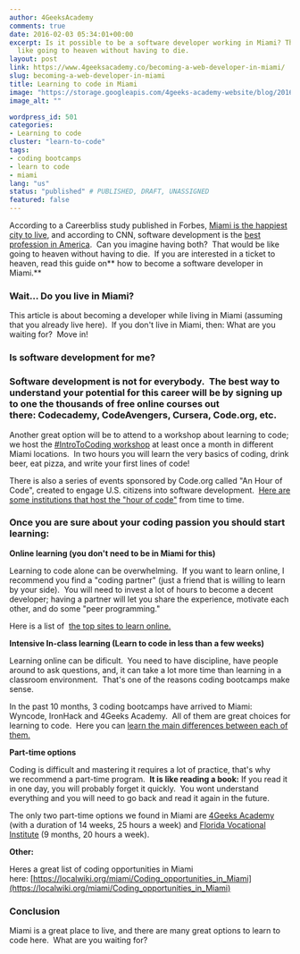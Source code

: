 ```yaml
---
author: 4GeeksAcademy
comments: true
date: 2016-02-03 05:34:01+00:00
excerpt: Is it possible to be a software developer working in Miami? That would be
  like going to heaven without having to die.
layout: post
link: https://www.4geeksacademy.co/becoming-a-web-developer-in-miami/
slug: becoming-a-web-developer-in-miami
title: Learning to code in Miami
image: "https://storage.googleapis.com/4geeks-academy-website/blog/2016/02/admin-ajax-4.10.10-PM.jpeg"
image_alt: ""

wordpress_id: 501
categories:
- Learning to code
cluster: "learn-to-code"
tags:
- coding bootcamps
- learn to code
- miami
lang: "us"
status: "published" # PUBLISHED, DRAFT, UNASSIGNED
featured: false
---
```


According to a Careerbliss study published in Forbes, [Miami is the happiest city to live](http://www.forbes.com/sites/jacquelynsmith/2012/01/17/the-happiest-and-unhappiest-cities-to-work-in/), and according to CNN, software development is the [best profession in America](http://money.cnn.com/gallery/pf/2015/01/27/best-jobs-2015/index.html).  Can you imagine having both?  That would be like going to heaven without having to die.  If you are interested in a ticket to heaven, read this guide on** how to become a software developer in Miami.**


### Wait... Do you live in Miami?


This article is about becoming a developer while living in Miami (assuming that you already live here).  If you don't live in Miami, then: What are you waiting for?  Move in!


### Is software development for me? 




### Software development is not for everybody.  The best way to understand your potential for this career will be by signing up to one the thousands of free online courses out there: Codecademy, CodeAvengers, Cursera, Code.org, etc.


Another great option will be to attend to a workshop about learning to code; we host the [#IntroToCoding workshop](http://www.meetup.com/introtocoding/) at least once a month in different Miami locations.  In two hours you will learn the very basics of coding, drink beer, eat pizza, and write your first lines of code!

There is also a series of events sponsored by Code.org called "An Hour of Code", created to engage U.S. citizens into software development.  [Here are some institutions that host the "hour of code"](https://hourofcode.com/ca/events/all/us/fl) from time to time.


### Once you are sure about your coding passion you should start learning:


**Online learning (you don't need to be in Miami for this)**

Learning to code alone can be overwhelming.  If you want to learn online, I recommend you find a "coding partner" (just a friend that is willing to learn by your side).  You will need to invest a lot of hours to become a decent developer; having a partner will let you share the experience, motivate each other, and do some "peer programming."

Here is a list of  [the top sites to learn online.](http://www.hongkiat.com/blog/sites-to-learn-coding-online/)

**Intensive In-class learning (Learn to code in less than a few weeks)**

Learning online can be dificult.  You need to have discipline, have people around to ask questions, and, it can take a lot more time than learning in a classroom environment.  That's one of the reasons coding bootcamps make sense.

In the past 10 months, 3 coding bootcamps have arrived to Miami: Wyncode, IronHack and 4Geeks Academy.  All of them are great choices for learning to code.  Here you can [learn the main differences between each of them.](//wyncode-ironhack-and-4geeks-academy-comparison/)

**Part-time options**

Coding is difficult and mastering it requires a lot of practice, that's why we recommend a part-time program.  **It is like reading a book:** If you read it in one day, you will probably forget it quickly.  You wont understand everything and you will need to go back and read it again in the future.

The only two part-time options we found in Miami are [4Geeks Academy](http://breatheco.dem) (with a duration of 14 weeks, 25 hours a week) and [Florida Vocational Institute](http://www.fvi.edu/) (9 months, 20 hours a week).

**Other:**

Heres a great list of coding opportunities in Miami here: [https://localwiki.org/miami/Coding_opportunities_in_Miami](https://localwiki.org/miami/Coding_opportunities_in_Miami)


### Conclusion


Miami is a great place to live, and there are many great options to learn to code here.  What are you waiting for?
